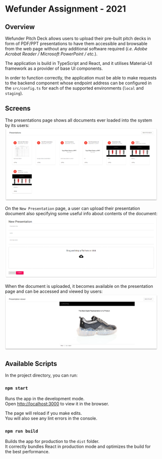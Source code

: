 # Wefunder Assignment - 2021

## Overview

Wefunder Pitch Deck allows users to upload their pre-built pitch decks in form of PDF/PPT presentations to have them 
accessible and browsable from the web page without any additional software required (_i.e. Adobe Acrobat Reader / Microsoft PowerPoint / etc._).

The application is build in TypeScript and React, and it utilises Material-UI framework as a provider of base UI components.

In order to function correctly, the application must be able to make requests to the backend component whose endpoint address can be configured 
in the `src/config.ts` for each of the supported environments (`local` and `staging`).

## Screens

The presentations page shows all documents ever loaded into the system by its users:
![Presentations list](./docs/1-presentations-list.png)

On the `New Presentation` page, a user can upload their presentation document also specifying some useful info about contents of 
the document:
![Presentations list](./docs/3-new-presentation.png)

When the document is uploaded, it becomes available on the presentation page and can be accessed and viewed by users: 
![Presentations list](./docs/2-presentation-viewer.png)


## Available Scripts

In the project directory, you can run:

### `npm start`

Runs the app in the development mode.\
Open [http://localhost:3000](http://localhost:3000) to view it in the browser.

The page will reload if you make edits.\
You will also see any lint errors in the console.

### `npm run build`

Builds the app for production to the `dist` folder.\
It correctly bundles React in production mode and optimizes the build for the best performance.
